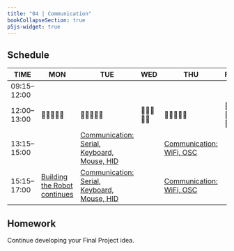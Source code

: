 ```yaml
---
title: "04 | Communication"
bookCollapseSection: true
p5js-widget: true
---
```


## Schedule

| TIME | MON | TUE | WED | THU | FRI |
| --- | --- | --- | --- | --- | --- |
| 09:15–12:00 |  |  |  |  |  |
| 12:00–13:00| 🥗🍜🍱🍝🍕 | 🥗🍜🍱🍝🍕 | 🥗🍜🍱🍝🍕 | 🥗🍜🍱🍝🍕 | 🥗🍜🍱🍝🍕 |
| 13:15–15:00 |  | [Communication: Serial, Keyboard, Mouse, HID](./lesson-01) |  | [Communication: WiFi, OSC](./lesson-02) |  |
| 15:15–17:00 | [Building the Robot continues](./lecture) | [Communication: Serial, Keyboard, Mouse, HID](./lesson-01) |  | [Communication: WiFi, OSC](./week-04/lesson-02) |  |

## Homework

Continue developing your Final Project idea.